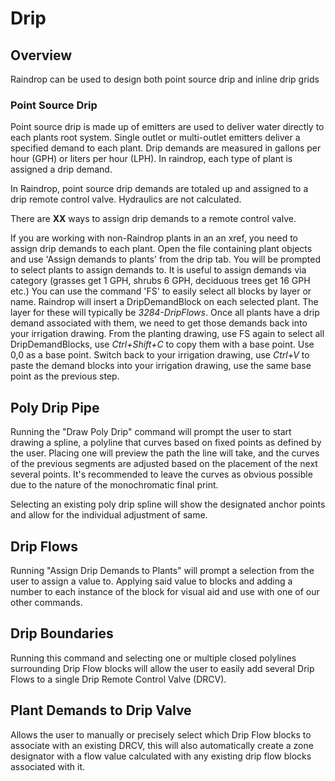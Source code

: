 # Drip
## Overview

Raindrop can be used to design both point source drip and inline drip grids
### Point Source Drip
Point source drip is made up of emitters are used to deliver water directly to each plants root system. Single outlet or multi-outlet emitters deliver a specified  demand to each plant. Drip demands are measured in gallons per hour (GPH) or liters per hour (LPH).  In raindrop, each type of plant is assigned a drip demand.

In Raindrop,  point source drip demands are totaled up and assigned to a drip remote control valve. Hydraulics are not calculated.

There are **XX** ways to assign drip demands to a remote control valve.

If you are working with non-Raindrop plants in an an xref, you need to assign drip demands to each plant. Open the file containing plant objects and use 'Assign demands to plants' from the drip tab. You will be prompted to select plants to assign demands to. It is useful to assign demands via category (grasses get 1 GPH, shrubs 6 GPH, deciduous trees get 16 GPH etc.) You can use the command 'FS' to easily select all blocks by layer or name.  Raindrop will insert a DripDemandBlock on each selected plant. The layer for these will typically be *3284-DripFlows*. Once all plants have a drip demand associated with them, we need to get those demands back into your irrigation drawing. From the planting drawing, use FS again to select all DripDemandBlocks, use *Ctrl+Shift+C* to copy them with a base point. Use 0,0 as a base point. Switch back to your irrigation drawing, use *Ctrl+V* to paste the demand blocks into your irrigation drawing, use the same base point as the previous step.

## Poly Drip Pipe
Running the "Draw Poly Drip" command will prompt the user to start drawing a spline, a polyline that curves based on fixed points as defined by the user. Placing one will preview the path the line will take, and the curves of the previous segments are adjusted based on the placement of the next several points. It's recommended to leave the curves as obvious possible due to the nature of the monochromatic final print.

Selecting an existing poly drip spline will show the designated anchor points and allow for the individual adjustment of same.

## Drip Flows
Running "Assign Drip Demands to Plants" will prompt a selection from the user to assign a value to. Applying said value to blocks and adding a number to each instance of the block for visual aid and use with one of our other commands.

## Drip Boundaries
Running this command and selecting one or multiple closed polylines surrounding Drip Flow blocks will allow the user to easily add several Drip Flows to a single Drip Remote Control Valve (DRCV). 

## Plant Demands to Drip Valve
Allows the user to manually or precisely select which Drip Flow blocks to associate with an existing DRCV, this will also automatically create a zone designator with a flow value calculated with any existing drip flow blocks associated with it.